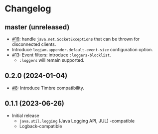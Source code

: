 # Changelog

## master (unreleased)

* [#16](https://github.com/clojure-emacs/logjam/issues/16): handle `java.net.SocketException`s that can be thrown for disconnected clients.
* Introduce `logjam.appender.default-event-size` configuration option.
* [#13](https://github.com/clojure-emacs/logjam/issues/13): Event filters: introduce `:loggers-blocklist`.
  * `:loggers` will remain supported.

## 0.2.0 (2024-01-04)

* [#8](https://github.com/clojure-emacs/logjam/issues/8): Introduce Timbre compatibility.

## 0.1.1 (2023-06-26)

* Initial release
  * `java.util.logging` (Java Logging API, JUL) -compatible
  * Logback-compatible
